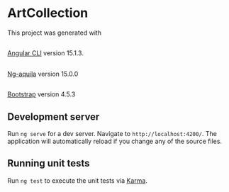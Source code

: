 # ArtCollection

This project was generated with
##
[Angular CLI](https://github.com/angular/angular-cli) version 15.1.3.
##
[Ng-aquila](https://github.com/allianz/ng-aquila) version 15.0.0
##
[Bootstrap](https://getbootstrap.com/docs/4.5/getting-started/introduction/) version 4.5.3
##

## Development server

Run `ng serve` for a dev server. Navigate to `http://localhost:4200/`. The application will automatically reload if you change any of the source files.

## Running unit tests

Run `ng test` to execute the unit tests via [Karma](https://karma-runner.github.io).
